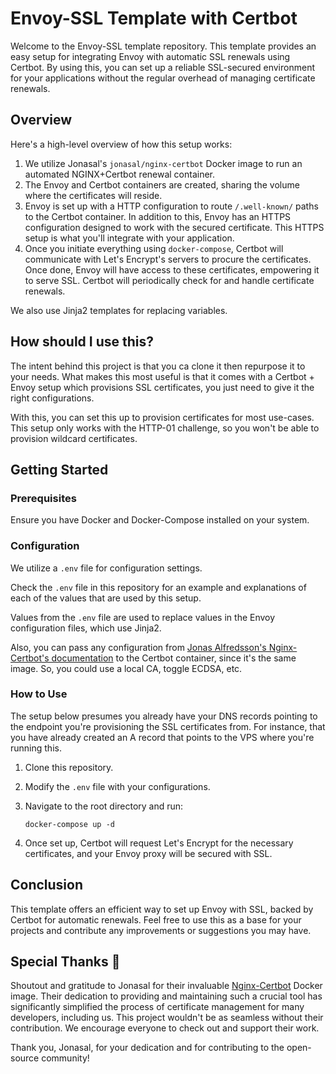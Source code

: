 # Envoy-SSL Template with Certbot

Welcome to the Envoy-SSL template repository. This template provides an easy setup for integrating Envoy with automatic SSL renewals using Certbot. By using this, you can set up a reliable SSL-secured environment for your applications without the regular overhead of managing certificate renewals.

## Overview

Here's a high-level overview of how this setup works:

1. We utilize Jonasal's `jonasal/nginx-certbot` Docker image to run an automated NGINX+Certbot renewal container.
2. The Envoy and Certbot containers are created, sharing the volume where the certificates will reside.
3. Envoy is set up with a HTTP configuration to route `/.well-known/` paths to the Certbot container. In addition to this, Envoy has an HTTPS configuration designed to work with the secured certificate. This HTTPS setup is what you'll integrate with your application.
4. Once you initiate everything using `docker-compose`, Certbot will communicate with Let's Encrypt's servers to procure the certificates. Once done, Envoy will have access to these certificates, empowering it to serve SSL. Certbot will periodically check for and handle certificate renewals.


We also use Jinja2 templates for replacing variables.

## How should I use this?

The intent behind this project is that you ca clone it then repurpose it to your needs. What makes this most useful is that it comes with a Certbot + Envoy setup which provisions SSL certificates, you just need to give it the right configurations.

With this, you can set this up to provision certificates for most use-cases. This setup only works with the HTTP-01 challenge, so you won't be able to provision wildcard certificates.

## Getting Started

### Prerequisites

Ensure you have Docker and Docker-Compose installed on your system.

### Configuration

We utilize a `.env` file for configuration settings.

Check the `.env` file in this repository for an example and explanations of each of the values that are used by this setup.

Values from the `.env` file are used to replace values in the Envoy configuration files, which use Jinja2.

Also, you can pass any configuration from [Jonas Alfredsson's Nginx-Certbot's documentation](https://github.com/JonasAlfredsson/docker-nginx-certbot) to the Certbot container, since it's the same image. So, you could use a local CA, toggle ECDSA, etc.

### How to Use

The setup below presumes you already have your DNS records pointing to the endpoint you're provisioning the SSL certificates from. For instance, that you have already created an A record that points to the VPS where you're running this.

1. Clone this repository.
2. Modify the `.env` file with your configurations.
3. Navigate to the root directory and run:

   ```
   docker-compose up -d
   ```

4. Once set up, Certbot will request Let's Encrypt for the necessary certificates, and your Envoy proxy will be secured with SSL.

## Conclusion

This template offers an efficient way to set up Envoy with SSL, backed by Certbot for automatic renewals. Feel free to use this as a base for your projects and contribute any improvements or suggestions you may have.

## Special Thanks 🌟

Shoutout and gratitude to Jonasal for their invaluable [Nginx-Certbot](https://github.com/JonasAlfredsson/docker-nginx-certbot) Docker image. Their dedication to providing and maintaining such a crucial tool has significantly simplified the process of certificate management for many developers, including us. This project wouldn't be as seamless without their contribution. We encourage everyone to check out and support their work.

Thank you, Jonasal, for your dedication and for contributing to the open-source community!